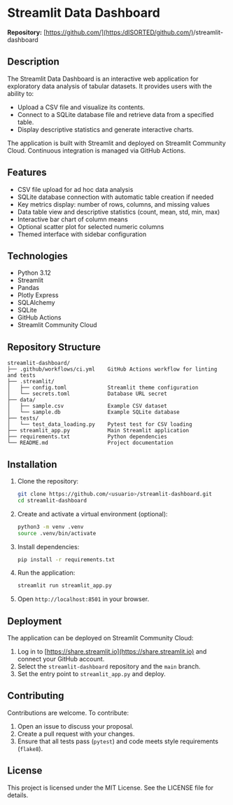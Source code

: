 # Streamlit Data Dashboard

**Repository:** [https://github.com/](https:/dISORTED/github.com/)<usuario>/streamlit-dashboard

## Description

The Streamlit Data Dashboard is an interactive web application for exploratory data analysis of tabular datasets. It provides users with the ability to:

* Upload a CSV file and visualize its contents.
* Connect to a SQLite database file and retrieve data from a specified table.
* Display descriptive statistics and generate interactive charts.

The application is built with Streamlit and deployed on Streamlit Community Cloud. Continuous integration is managed via GitHub Actions.

## Features

* CSV file upload for ad hoc data analysis
* SQLite database connection with automatic table creation if needed
* Key metrics display: number of rows, columns, and missing values
* Data table view and descriptive statistics (count, mean, std, min, max)
* Interactive bar chart of column means
* Optional scatter plot for selected numeric columns
* Themed interface with sidebar configuration

## Technologies

* Python 3.12
* Streamlit
* Pandas
* Plotly Express
* SQLAlchemy
* SQLite
* GitHub Actions
* Streamlit Community Cloud

## Repository Structure

```
streamlit-dashboard/
├── .github/workflows/ci.yml    GitHub Actions workflow for linting and tests
├── .streamlit/
│   ├── config.toml             Streamlit theme configuration
│   └── secrets.toml            Database URL secret
├── data/
│   ├── sample.csv              Example CSV dataset
│   └── sample.db               Example SQLite database
├── tests/
│   └── test_data_loading.py    Pytest test for CSV loading
├── streamlit_app.py            Main Streamlit application
├── requirements.txt            Python dependencies
└── README.md                   Project documentation
```

## Installation

1. Clone the repository:

   ```bash
   git clone https://github.com/<usuario>/streamlit-dashboard.git
   cd streamlit-dashboard
   ```
2. Create and activate a virtual environment (optional):

   ```bash
   python3 -m venv .venv
   source .venv/bin/activate
   ```
3. Install dependencies:

   ```bash
   pip install -r requirements.txt
   ```
4. Run the application:

   ```bash
   streamlit run streamlit_app.py
   ```
5. Open `http://localhost:8501` in your browser.

## Deployment

The application can be deployed on Streamlit Community Cloud:

1. Log in to [https://share.streamlit.io](https://share.streamlit.io) and connect your GitHub account.
2. Select the `streamlit-dashboard` repository and the `main` branch.
3. Set the entry point to `streamlit_app.py` and deploy.

## Contributing

Contributions are welcome. To contribute:

1. Open an issue to discuss your proposal.
2. Create a pull request with your changes.
3. Ensure that all tests pass (`pytest`) and code meets style requirements (`flake8`).

## License

This project is licensed under the MIT License. See the LICENSE file for details.

